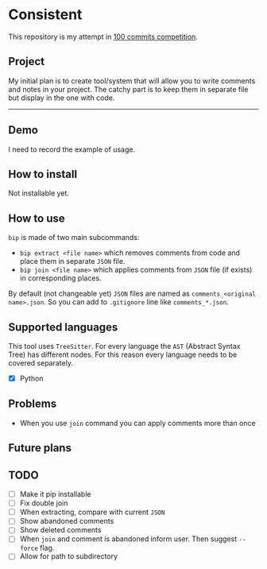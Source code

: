 # Consistent

This repository is my attempt in [100 commits competition](https://100commitow.pl/).

## Project

My initial plan is to create tool/system that will allow you to write comments and notes in your project.
The catchy part is to keep them in separate file but display in the one with code.

---

## Demo

I need to record the example of usage.

## How to install

Not installable yet.

## How to use

`bip` is made of two main subcommands:

- `bip extract <file name>` which removes comments from code and place them in separate `JSON` file.
- `bip join <file name>` which applies comments from `JSON` file (if exists) in corresponding places.

By default (not changeable yet) `JSON` files are named as `comments_<original name>.json`.
So you can add to `.gitignore` line like `comments_*.json`.

## Supported languages

This tool uses `TreeSitter`. For every language the `AST` (Abstract Syntax Tree) has different nodes.
For this reason every language needs to be covered separately.

- [x] Python

## Problems

- When you use `join` command you can apply comments more than once

## Future plans

## TODO

- [ ] Make it pip installable
- [ ] Fix double join
- [ ] When extracting, compare with current `JSON`
- [ ] Show abandoned comments
- [ ] Show deleted comments
- [ ] When `join` and comment is abandoned inform user. Then suggest `--force` flag.
- [ ] Allow for path to subdirectory
